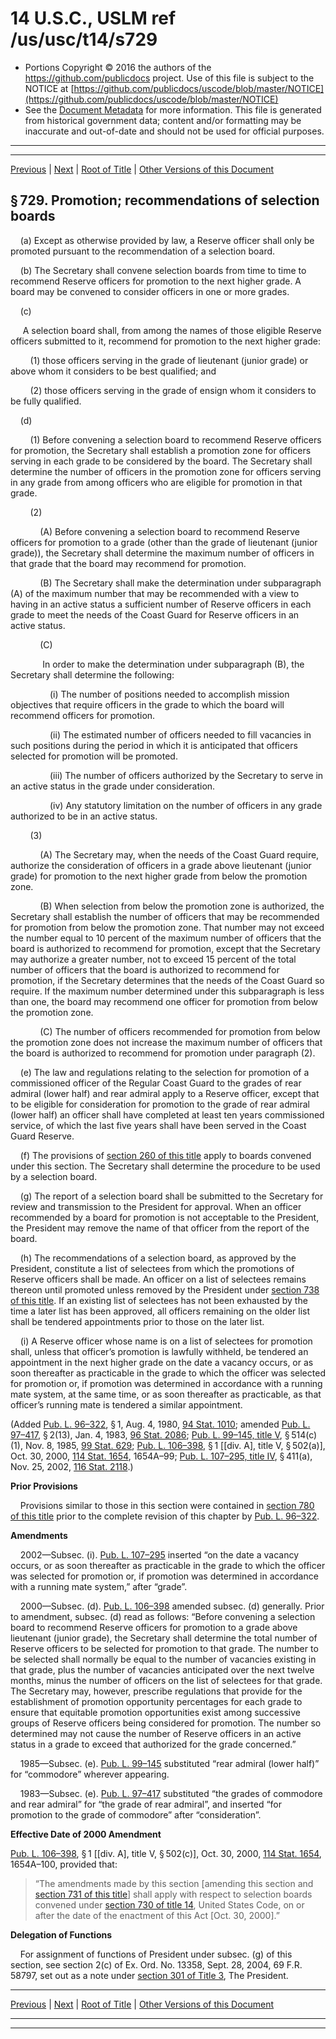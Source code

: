 ---
---

# 14 U.S.C., USLM ref /us/usc/t14/s729

* Portions Copyright © 2016 the authors of the https://github.com/publicdocs project.
  Use of this file is subject to the NOTICE at [https://github.com/publicdocs/uscode/blob/master/NOTICE](https://github.com/publicdocs/uscode/blob/master/NOTICE)
* See the [Document Metadata](././../../../../..//README.md) for more information.
  This file is generated from historical government data; content and/or formatting may be inaccurate and out-of-date and should not be used for official purposes.

----------
----------

[Previous](./../../../../..//us/usc/t14/ptII/ch21/m__us_usc_t14_s728.md) | [Next](./../../../../..//us/usc/t14/ptII/ch21/m__us_usc_t14_s730.md) | [Root of Title](./../../../../../) | [Other Versions of this Document](https://publicdocs.github.io/go/links?ns=uslm&ref=%2Fus%2Fusc%2Ft14%2Fs729)

## § 729. Promotion; recommendations of selection boards

    (a) Except as otherwise provided by law, a Reserve officer shall only be promoted pursuant to the recommendation of a selection board.

    (b) The Secretary shall convene selection boards from time to time to recommend Reserve officers for promotion to the next higher grade. A board may be convened to consider officers in one or more grades.

    (c)

     A selection board shall, from among the names of those eligible Reserve officers submitted to it, recommend for promotion to the next higher grade:

        (1) those officers serving in the grade of lieutenant (junior grade) or above whom it considers to be best qualified; and

        (2) those officers serving in the grade of ensign whom it considers to be fully qualified.

    (d)

        (1) Before convening a selection board to recommend Reserve officers for promotion, the Secretary shall establish a promotion zone for officers serving in each grade to be considered by the board. The Secretary shall determine the number of officers in the promotion zone for officers serving in any grade from among officers who are eligible for promotion in that grade.

        (2)

            (A) Before convening a selection board to recommend Reserve officers for promotion to a grade (other than the grade of lieutenant (junior grade)), the Secretary shall determine the maximum number of officers in that grade that the board may recommend for promotion.

            (B) The Secretary shall make the determination under subparagraph (A) of the maximum number that may be recommended with a view to having in an active status a sufficient number of Reserve officers in each grade to meet the needs of the Coast Guard for Reserve officers in an active status.

            (C)

             In order to make the determination under subparagraph (B), the Secretary shall determine the following:

                (i) The number of positions needed to accomplish mission objectives that require officers in the grade to which the board will recommend officers for promotion.

                (ii) The estimated number of officers needed to fill vacancies in such positions during the period in which it is anticipated that officers selected for promotion will be promoted.

                (iii) The number of officers authorized by the Secretary to serve in an active status in the grade under consideration.

                (iv) Any statutory limitation on the number of officers in any grade authorized to be in an active status.

        (3)

            (A) The Secretary may, when the needs of the Coast Guard require, authorize the consideration of officers in a grade above lieutenant (junior grade) for promotion to the next higher grade from below the promotion zone.

            (B) When selection from below the promotion zone is authorized, the Secretary shall establish the number of officers that may be recommended for promotion from below the promotion zone. That number may not exceed the number equal to 10 percent of the maximum number of officers that the board is authorized to recommend for promotion, except that the Secretary may authorize a greater number, not to exceed 15 percent of the total number of officers that the board is authorized to recommend for promotion, if the Secretary determines that the needs of the Coast Guard so require. If the maximum number determined under this subparagraph is less than one, the board may recommend one officer for promotion from below the promotion zone.

            (C) The number of officers recommended for promotion from below the promotion zone does not increase the maximum number of officers that the board is authorized to recommend for promotion under paragraph (2).

    (e) The law and regulations relating to the selection for promotion of a commissioned officer of the Regular Coast Guard to the grades of rear admiral (lower half) and rear admiral apply to a Reserve officer, except that to be eligible for consideration for promotion to the grade of rear admiral (lower half) an officer shall have completed at least ten years commissioned service, of which the last five years shall have been served in the Coast Guard Reserve.

    (f) The provisions of [section 260 of this title][/us/usc/t14/s260] apply to boards convened under this section. The Secretary shall determine the procedure to be used by a selection board.

    (g) The report of a selection board shall be submitted to the Secretary for review and transmission to the President for approval. When an officer recommended by a board for promotion is not acceptable to the President, the President may remove the name of that officer from the report of the board.

    (h) The recommendations of a selection board, as approved by the President, constitute a list of selectees from which the promotions of Reserve officers shall be made. An officer on a list of selectees remains thereon until promoted unless removed by the President under [section 738 of this title][/us/usc/t14/s738]. If an existing list of selectees has not been exhausted by the time a later list has been approved, all officers remaining on the older list shall be tendered appointments prior to those on the later list.

    (i) A Reserve officer whose name is on a list of selectees for promotion shall, unless that officer’s promotion is lawfully withheld, be tendered an appointment in the next higher grade on the date a vacancy occurs, or as soon thereafter as practicable in the grade to which the officer was selected for promotion or, if promotion was determined in accordance with a running mate system, at the same time, or as soon thereafter as practicable, as that officer’s running mate is tendered a similar appointment.

(Added [Pub. L. 96–322][/us/pl/96/322], § 1, Aug. 4, 1980, [94 Stat. 1010][/us/stat/94/1010]; amended [Pub. L. 97–417][/us/pl/97/417], § 2(13), Jan. 4, 1983, [96 Stat. 2086][/us/stat/96/2086]; [Pub. L. 99–145, title V][/us/pl/99/145/tV], § 514(c)(1), Nov. 8, 1985, [99 Stat. 629][/us/stat/99/629]; [Pub. L. 106–398][/us/pl/106/398], § 1 \[\[div. A\], title V, § 502(a)\], Oct. 30, 2000, [114 Stat. 1654][/us/stat/114/1654], 1654A–99; [Pub. L. 107–295, title IV][/us/pl/107/295/tIV], § 411(a), Nov. 25, 2002, [116 Stat. 2118][/us/stat/116/2118].)

 __Prior Provisions__ 

    Provisions similar to those in this section were contained in [section 780 of this title][/us/usc/t14/s780] prior to the complete revision of this chapter by [Pub. L. 96–322][/us/pl/96/322].

 __Amendments__ 

    2002—Subsec. (i). [Pub. L. 107–295][/us/pl/107/295] inserted “on the date a vacancy occurs, or as soon thereafter as practicable in the grade to which the officer was selected for promotion or, if promotion was determined in accordance with a running mate system,” after “grade”.

    2000—Subsec. (d). [Pub. L. 106–398][/us/pl/106/398] amended subsec. (d) generally. Prior to amendment, subsec. (d) read as follows: “Before convening a selection board to recommend Reserve officers for promotion to a grade above lieutenant (junior grade), the Secretary shall determine the total number of Reserve officers to be selected for promotion to that grade. The number to be selected shall normally be equal to the number of vacancies existing in that grade, plus the number of vacancies anticipated over the next twelve months, minus the number of officers on the list of selectees for that grade. The Secretary may, however, prescribe regulations that provide for the establishment of promotion opportunity percentages for each grade to ensure that equitable promotion opportunities exist among successive groups of Reserve officers being considered for promotion. The number so determined may not cause the number of Reserve officers in an active status in a grade to exceed that authorized for the grade concerned.”

    1985—Subsec. (e). [Pub. L. 99–145][/us/pl/99/145] substituted “rear admiral (lower half)” for “commodore” wherever appearing.

    1983—Subsec. (e). [Pub. L. 97–417][/us/pl/97/417] substituted “the grades of commodore and rear admiral” for “the grade of rear admiral”, and inserted “for promotion to the grade of commodore” after “consideration”.

 __Effective Date of 2000 Amendment__ 

[Pub. L. 106–398][/us/pl/106/398], § 1 \[\[div. A\], title V, § 502(c)\], Oct. 30, 2000, [114 Stat. 1654][/us/stat/114/1654], 1654A–100, provided that: 

> “The amendments made by this section \[amending this section and [section 731 of this title][/us/usc/t14/s731]\] shall apply with respect to selection boards convened under [section 730 of title 14][/us/usc/t14/s730], United States Code, on or after the date of the enactment of this Act \[Oct. 30, 2000\].”

 __Delegation of Functions__ 

    For assignment of functions of President under subsec. (g) of this section, see section 2(c) of Ex. Ord. No. 13358, Sept. 28, 2004, 69 F.R. 58797, set out as a note under [section 301 of Title 3][/us/usc/t3/s301], The President.

----------

[Previous](./../../../../..//us/usc/t14/ptII/ch21/m__us_usc_t14_s728.md) | [Next](./../../../../..//us/usc/t14/ptII/ch21/m__us_usc_t14_s730.md) | [Root of Title](./../../../../../) | [Other Versions of this Document](https://publicdocs.github.io/go/links?ns=uslm&ref=%2Fus%2Fusc%2Ft14%2Fs729)

----------
----------

[/us/usc/t14/s260]: https://publicdocs.github.io/go/links?ns=uslm&ref=%2Fus%2Fusc%2Ft14%2Fs260
[/us/usc/t14/s738]: https://publicdocs.github.io/go/links?ns=uslm&ref=%2Fus%2Fusc%2Ft14%2Fs738
[/us/pl/96/322]: https://publicdocs.github.io/go/links?ns=uslm&ref=%2Fus%2Fpl%2F96%2F322
[/us/stat/94/1010]: https://publicdocs.github.io/go/links?ns=uslm&ref=%2Fus%2Fstat%2F94%2F1010
[/us/pl/97/417]: https://publicdocs.github.io/go/links?ns=uslm&ref=%2Fus%2Fpl%2F97%2F417
[/us/stat/96/2086]: https://publicdocs.github.io/go/links?ns=uslm&ref=%2Fus%2Fstat%2F96%2F2086
[/us/pl/99/145/tV]: https://publicdocs.github.io/go/links?ns=uslm&ref=%2Fus%2Fpl%2F99%2F145%2FtV
[/us/stat/99/629]: https://publicdocs.github.io/go/links?ns=uslm&ref=%2Fus%2Fstat%2F99%2F629
[/us/pl/106/398]: https://publicdocs.github.io/go/links?ns=uslm&ref=%2Fus%2Fpl%2F106%2F398
[/us/stat/114/1654]: https://publicdocs.github.io/go/links?ns=uslm&ref=%2Fus%2Fstat%2F114%2F1654
[/us/pl/107/295/tIV]: https://publicdocs.github.io/go/links?ns=uslm&ref=%2Fus%2Fpl%2F107%2F295%2FtIV
[/us/stat/116/2118]: https://publicdocs.github.io/go/links?ns=uslm&ref=%2Fus%2Fstat%2F116%2F2118
[/us/usc/t14/s780]: https://publicdocs.github.io/go/links?ns=uslm&ref=%2Fus%2Fusc%2Ft14%2Fs780
[/us/pl/96/322]: https://publicdocs.github.io/go/links?ns=uslm&ref=%2Fus%2Fpl%2F96%2F322
[/us/pl/107/295]: https://publicdocs.github.io/go/links?ns=uslm&ref=%2Fus%2Fpl%2F107%2F295
[/us/pl/106/398]: https://publicdocs.github.io/go/links?ns=uslm&ref=%2Fus%2Fpl%2F106%2F398
[/us/pl/99/145]: https://publicdocs.github.io/go/links?ns=uslm&ref=%2Fus%2Fpl%2F99%2F145
[/us/pl/97/417]: https://publicdocs.github.io/go/links?ns=uslm&ref=%2Fus%2Fpl%2F97%2F417
[/us/pl/106/398]: https://publicdocs.github.io/go/links?ns=uslm&ref=%2Fus%2Fpl%2F106%2F398
[/us/stat/114/1654]: https://publicdocs.github.io/go/links?ns=uslm&ref=%2Fus%2Fstat%2F114%2F1654
[/us/usc/t14/s731]: https://publicdocs.github.io/go/links?ns=uslm&ref=%2Fus%2Fusc%2Ft14%2Fs731
[/us/usc/t14/s730]: https://publicdocs.github.io/go/links?ns=uslm&ref=%2Fus%2Fusc%2Ft14%2Fs730
[/us/usc/t3/s301]: https://publicdocs.github.io/go/links?ns=uslm&ref=%2Fus%2Fusc%2Ft3%2Fs301



